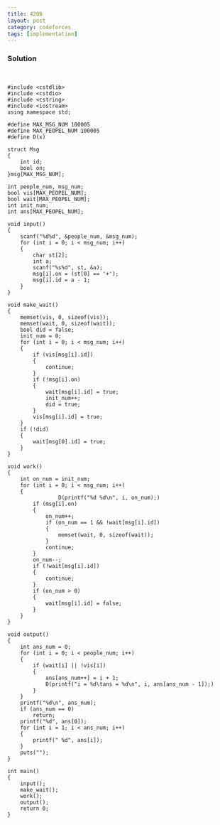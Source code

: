 ```yaml
---
title: 420B
layout: post
category: codeforces
tags: [implementation]
---
```



### Solution  
<br/>

	#include <cstdlib>
	#include <cstdio>
	#include <cstring>
	#include <iostream>
	using namespace std;

	#define MAX_MSG_NUM 100005
	#define MAX_PEOPEL_NUM 100005
	#define D(x) 

	struct Msg
	{
		int id;
		bool on;
	}msg[MAX_MSG_NUM];

	int people_num, msg_num;
	bool vis[MAX_PEOPEL_NUM];
	bool wait[MAX_PEOPEL_NUM];
	int init_num;
	int ans[MAX_PEOPEL_NUM];

	void input()
	{
		scanf("%d%d", &people_num, &msg_num);
		for (int i = 0; i < msg_num; i++)
		{
			char st[2];
			int a;
			scanf("%s%d", st, &a);
			msg[i].on = (st[0] == '+');
			msg[i].id = a - 1;
		}
	}

	void make_wait()
	{
		memset(vis, 0, sizeof(vis));
		memset(wait, 0, sizeof(wait));
		bool did = false;
		init_num = 0;
		for (int i = 0; i < msg_num; i++)
		{
			if (vis[msg[i].id])
			{
				continue;
			}
			if (!msg[i].on)
			{
				wait[msg[i].id] = true;
				init_num++;
				did = true;
			}
			vis[msg[i].id] = true;
		}
		if (!did)
		{
			wait[msg[0].id] = true;
		}
	}

	void work()
	{
		int on_num = init_num;
		for (int i = 0; i < msg_num; i++)
		{
					D(printf("%d %d\n", i, on_num);)
			if (msg[i].on)
			{
				on_num++;
				if (on_num == 1 && !wait[msg[i].id])
				{
					memset(wait, 0, sizeof(wait));
				}
				continue;
			}
			on_num--;
			if (!wait[msg[i].id])
			{
				continue;
			}
			if (on_num > 0)
			{
				wait[msg[i].id] = false;
			}
		}
	}

	void output()
	{
		int ans_num = 0;
		for (int i = 0; i < people_num; i++)
		{
			if (wait[i] || !vis[i])
			{
				ans[ans_num++] = i + 1;
				D(printf("i = %d\tans = %d\n", i, ans[ans_num - 1]);)
			}
		}
		printf("%d\n", ans_num);
		if (ans_num == 0)
			return;
		printf("%d", ans[0]);
		for (int i = 1; i < ans_num; i++)
		{
			printf(" %d", ans[i]);
		}
		puts("");
	}

	int main()
	{
		input();
		make_wait();
		work();
		output();
		return 0;
	}
